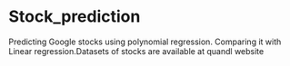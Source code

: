 # Stock_prediction
Predicting Google stocks using polynomial regression.
Comparing it with Linear regression.Datasets of stocks are available at quandl website
